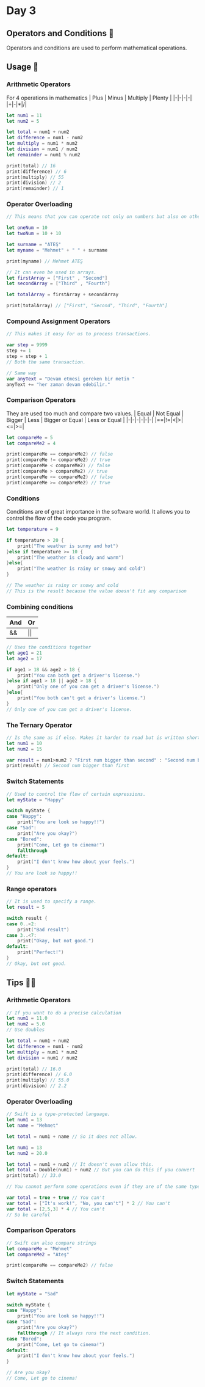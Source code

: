 # Day 3 

## Operators and Conditions 📖
Operators and conditions are used to perform mathematical operations.

## Usage 🔨

### Arithmetic Operators
For 4 operations in mathematics
| Plus | Minus | Multiply | Plenty |
|-|-|-|-|
|+|-|*|/|

```swift
let num1 = 11
let num2 = 5

let total = num1 + num2 
let difference = num1 - num2
let multiply = num1 * num2
let division = num1 / num2
let remainder = num1 % num2

print(total) // 16
print(difference) // 6
print(multiply) // 55
print(division) // 2
print(remainder) // 1
```

### Operator Overloading
```swift
// This means that you can operate not only on numbers but also on other types of variables. 

let oneNum = 10
let twoNum = 10 + 10

let surname = "ATEŞ" 
let myname = "Mehmet" + " " + surname

print(myname) // Mehmet ATEŞ

// It can even be used in arrays.
let firstArray = ["First" , "Second"]
let secondArray = ["Third" , "Fourth"]

let totalArray = firstArray + secondArray

print(totalArray) // ["First", "Second", "Third", "Fourth"]
```

### Compound Assignment Operators
```swift
// This makes it easy for us to process transactions.

var step = 9999
step += 1
step = step + 1
// Both the same transaction.

// Same way
var anyText = "Devam etmesi gereken bir metin "
anyText += "her zaman devam edebilir."
```

### Comparison Operators
They are used too much and compare two values.
| Equal | Not Equal | Bigger | Less | Bigger or Equal | Less or Equal |
|-|-|-|-|-|-|
|==|!=|<|>|<=|>=|

```swift
let compareMe = 5
let compareMe2 = 4

print(compareMe == compareMe2) // false
print(compareMe != compareMe2) // true
print(compareMe < compareMe2) // false
print(compareMe > compareMe2) // true
print(compareMe <= compareMe2) // false
print(compareMe >= compareMe2) // true
```

### Conditions
Conditions are of great importance in the software world. It allows you to control the flow of the code you program.
```swift
let temperature = 9

if temperature > 20 {
    print("The weather is sunny and hot")
}else if temperature >= 10 {
    print("The weather is cloudy and warm")
}else{
    print("The weather is rainy or snowy and cold")
}

// The weather is rainy or snowy and cold
// This is the result because the value doesn't fit any comparison
```

### Combining conditions
| And | Or |
|-|-|
|&&|&#124;&#124;|
```swift
// Uses the conditions together
let age1 = 21
let age2 = 17

if age1 > 18 && age2 > 18 {
    print("You can both get a driver's license.")
}else if age1 > 18 || age2 > 18 {
    print("Only one of you can get a driver's license.")
}else{
    print("You both can't get a driver's license.")
}
// Only one of you can get a driver's license.
```

### The Ternary Operator
```swift
// Is the same as if else. Makes it harder to read but is written shorter.
let num1 = 10
let num2 = 15

var result = num1>num2 ? "First num bigger than second" : "Second num bigger than first"
print(result) // Second num bigger than first
```

### Switch Statements
```swift
// Used to control the flow of certain expressions.
let myState = "Happy"

switch myState {
case "Happy":
    print("You are look so happy!!")
case "Sad":
    print("Are you okay?")
case "Bored":
    print("Come, Let go to cinema!")
    fallthrough
default:
    print("I don't know how about your feels.")
}
// You are look so happy!!
```

### Range operators
```swift
// It is used to specify a range.
let result = 5

switch result {
case 0..<2:
    print("Bad result")
case 3..<7:
    print("Okay, but not good.")
default:
    print("Perfect!")
}
// Okay, but not good.
```

## Tips 🤔💭

### Arithmetic Operators
```swift
// If you want to do a precise calculation
let num1 = 11.0 
let num2 = 5.0 
// Use doubles

let total = num1 + num2 
let difference = num1 - num2
let multiply = num1 * num2
let division = num1 / num2

print(total) // 16.0
print(difference) // 6.0
print(multiply) // 55.0
print(division) // 2.2
```

### Operator Overloading
```swift
// Swift is a type-protected language.
let num1 = 13
let name = "Mehmet"

let total = num1 + name // So it does not allow.

let num1 = 13
let num2 = 20.0

let total = num1 + num2 // It doesn't even allow this.
let total = Double(num1) + num2 // But you can do this if you convert
print(total) // 33.0
```
```swift
// You cannot perform some operations even if they are of the same type.

var total = true + true // You can't
var total = ["It's work!", "No, you can't"] * 2 // You can't
var total = [2,5,3] * 4 // You can't
// So be careful
```

### Comparison Operators
```swift
// Swift can also compare strings
let compareMe = "Mehmet"
let compareMe2 = "Ateş"

print(compareMe == compareMe2) // false 

```

### Switch Statements
```swift
let myState = "Sad"

switch myState {
case "Happy":
    print("You are look so happy!!")
case "Sad":
    print("Are you okay?")
    fallthrough // It always runs the next condition.
case "Bored":
    print("Come, Let go to cinema!")  
default:
    print("I don't know how about your feels.")
}

// Are you okay?
// Come, Let go to cinema!
```

